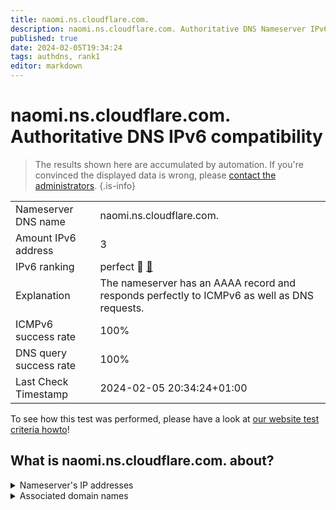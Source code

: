 ```yaml
---
title: naomi.ns.cloudflare.com.
description: naomi.ns.cloudflare.com. Authoritative DNS Nameserver IPv6 compatibility
published: true
date: 2024-02-05T19:34:24
tags: authdns, rank1
editor: markdown
---
```


# naomi.ns.cloudflare.com. Authoritative DNS IPv6 compatibility

> The results shown here are accumulated by automation. If you're convinced the displayed data is wrong, please [contact the administrators](/howto/chat). 
{.is-info}




|   |   |
| - | - |
| Nameserver DNS name | naomi.ns.cloudflare.com.
| Amount IPv6 address | 3
| IPv6 ranking | perfect :1st_place_medal: [🔗](/howto/ranking) |
| Explanation | The nameserver has an AAAA record and responds perfectly to ICMPv6 as well as DNS requests. |
| ICMPv6 success rate | 100%|
| DNS query success rate | 100% |
| Last Check Timestamp | 2024-02-05 20:34:24+01:00 |

To see how this test was performed, please have a look at [our website test criteria howto](/howto/testcriteria/authdns)!


## What is naomi.ns.cloudflare.com. about?




<details>
<summary>Nameserver's IP addresses</summary>

2606:4700:50::adf5:3ad0

2803:f800:50::6ca2:c0d0

2a06:98c1:50::ac40:20d0

</details>



<details>
<summary>Associated domain names</summary>

minecraft.wiki

</details>

